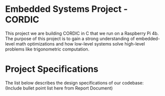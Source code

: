 # Embedded Systems Project - CORDIC

This project we are building CORDIC in C that we run on a Raspberry Pi 4b.
The purpose of this project is to gain a strong understanding of embedded-level math optimizations and how low-level systems solve high-level problems like trigonometric computation.

# Project Specifications

The list below describes the design specifications of our codebase:
(Include bullet point list here from Report Document)